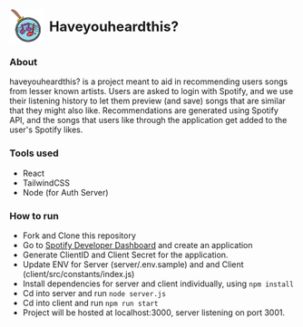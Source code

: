 <div style="display: flex; align-items: center;">
    <img src="https://raw.githubusercontent.com/asubedi2001/Have-You-Heard-This/main/client/public/aakash_logo.png" alt="Logo" width="60" style="margin-right: 10px;"/>
    <span style="font-size: 24px; font-weight: bold;"> Haveyouheardthis? </span>
</div>

### About

haveyouheardthis? is a project meant to aid in recommending users songs from lesser known artists. 
Users are asked to login with Spotify, and we use their listening history to let them preview (and save) songs that are similar that they might also like.
Recommendations are generated using Spotify API, and the songs that users like through the application get added to the user's Spotify likes.

### Tools used

- React
- TailwindCSS
- Node (for Auth Server) 

### How to run

- Fork and Clone this repository
- Go to [Spotify Developer Dashboard](/developer.spotify.com/dashboard/applications) and create an application
- Generate ClientID and Client Secret for the application.
- Update ENV for Server (server/.env.sample) and and Client (client/src/constants/index.js)
- Install dependencies for server and client individually, using `npm install`
- Cd into server and run `node server.js`
- Cd into client and run `npm run start`
- Project will be hosted at localhost:3000, server listening on port 3001.

